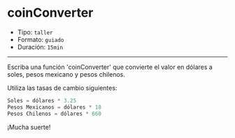 # coinConverter

- Tipo: `taller`
- Formato: `guiado`
- Duración: `15min`

***

Escriba una función 'coinConverter' que convierte el valor en dólares a soles,
pesos mexicano y pesos chilenos.

Utiliza las tasas de cambio siguientes:

```js
Soles = dólares * 3.25
Pesos Mexicanos = dólares * 18
Pesos Chilenos = dólares * 660
```

¡Mucha suerte!
